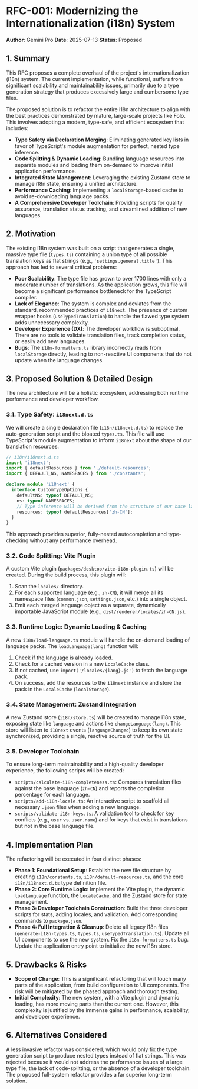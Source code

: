 # RFC-001: Modernizing the Internationalization (i18n) System

**Author**: Gemini Pro
**Date**: 2025-07-13
**Status**: Proposed

## 1. Summary

This RFC proposes a complete overhaul of the project's internationalization (i18n) system. The current implementation, while functional, suffers from significant scalability and maintainability issues, primarily due to a type generation strategy that produces excessively large and cumbersome type files.

The proposed solution is to refactor the entire i18n architecture to align with the best practices demonstrated by mature, large-scale projects like Folo. This involves adopting a modern, type-safe, and efficient ecosystem that includes:

-   **Type Safety via Declaration Merging**: Eliminating generated key lists in favor of TypeScript's module augmentation for perfect, nested type inference.
-   **Code Splitting & Dynamic Loading**: Bundling language resources into separate modules and loading them on-demand to improve initial application performance.
-   **Integrated State Management**: Leveraging the existing Zustand store to manage i18n state, ensuring a unified architecture.
-   **Performance Caching**: Implementing a `localStorage`-based cache to avoid re-downloading language packs.
-   **A Comprehensive Developer Toolchain**: Providing scripts for quality assurance, translation status tracking, and streamlined addition of new languages.

## 2. Motivation

The existing i18n system was built on a script that generates a single, massive type file (`types.ts`) containing a union type of all possible translation keys as flat strings (e.g., `'settings.general.title'`). This approach has led to several critical problems:

-   **Poor Scalability**: The type file has grown to over 1700 lines with only a moderate number of translations. As the application grows, this file will become a significant performance bottleneck for the TypeScript compiler.
-   **Lack of Elegance**: The system is complex and deviates from the standard, recommended practices of `i18next`. The presence of custom wrapper hooks (`useTypedTranslation`) to handle the flawed type system adds unnecessary complexity.
-   **Developer Experience (DX)**: The developer workflow is suboptimal. There are no tools to validate translation files, track completion status, or easily add new languages.
-   **Bugs**: The `i18n-formatters.ts` library incorrectly reads from `localStorage` directly, leading to non-reactive UI components that do not update when the language changes.

## 3. Proposed Solution & Detailed Design

The new architecture will be a holistic ecosystem, addressing both runtime performance and developer workflow.

### 3.1. Type Safety: `i18next.d.ts`

We will create a single declaration file (`i18n/i18next.d.ts`) to replace the auto-generation script and the bloated `types.ts`. This file will use TypeScript's module augmentation to inform `i18next` about the shape of our translation resources.

```typescript
// i18n/i18next.d.ts
import 'i18next';
import { defaultResources } from './default-resources';
import { DEFAULT_NS, NAMESPACES } from './constants';

declare module 'i18next' {
  interface CustomTypeOptions {
    defaultNS: typeof DEFAULT_NS;
    ns: typeof NAMESPACES;
    // Type inference will be derived from the structure of our base language resources.
    resources: typeof defaultResources['zh-CN'];
  }
}
```

This approach provides superior, fully-nested autocompletion and type-checking without any performance overhead.

### 3.2. Code Splitting: Vite Plugin

A custom Vite plugin (`packages/desktop/vite-i18n-plugin.ts`) will be created. During the build process, this plugin will:
1.  Scan the `locales/` directory.
2.  For each supported language (e.g., `zh-CN`), it will merge all its namespace files (`common.json`, `settings.json`, etc.) into a single object.
3.  Emit each merged language object as a separate, dynamically importable JavaScript module (e.g., `dist/renderer/locales/zh-CN.js`).

### 3.3. Runtime Logic: Dynamic Loading & Caching

A new `i18n/load-language.ts` module will handle the on-demand loading of language packs. The `loadLanguage(lang)` function will:
1.  Check if the language is already loaded.
2.  Check for a cached version in a new `LocaleCache` class.
3.  If not cached, use `import('/locales/{lang}.js')` to fetch the language pack.
4.  On success, add the resources to the `i18next` instance and store the pack in the `LocaleCache` (`localStorage`).

### 3.4. State Management: Zustand Integration

A new Zustand store (`i18n/store.ts`) will be created to manage i18n state, exposing state like `language` and actions like `changeLanguage(lang)`. This store will listen to `i18next` events (`languageChanged`) to keep its own state synchronized, providing a single, reactive source of truth for the UI.

### 3.5. Developer Toolchain

To ensure long-term maintainability and a high-quality developer experience, the following scripts will be created:
-   `scripts/calculate-i18n-completeness.ts`: Compares translation files against the base language (`zh-CN`) and reports the completion percentage for each language.
-   `scripts/add-i18n-locale.ts`: An interactive script to scaffold all necessary `.json` files when adding a new language.
-   `scripts/validate-i18n-keys.ts`: A validation tool to check for key conflicts (e.g., `user` vs. `user.name`) and for keys that exist in translations but not in the base language file.

## 4. Implementation Plan

The refactoring will be executed in four distinct phases:

-   **Phase 1: Foundational Setup**: Establish the new file structure by creating `i18n/constants.ts`, `i18n/default-resources.ts`, and the core `i18n/i18next.d.ts` type definition file.
-   **Phase 2: Core Runtime Logic**: Implement the Vite plugin, the dynamic `loadLanguage` function, the `LocaleCache`, and the Zustand store for state management.
-   **Phase 3: Developer Toolchain Construction**: Build the three developer scripts for stats, adding locales, and validation. Add corresponding commands to `package.json`.
-   **Phase 4: Full Integration & Cleanup**: Delete all legacy i18n files (`generate-i18n-types.ts`, `types.ts`, `useTypedTranslation.ts`). Update all UI components to use the new system. Fix the `i18n-formatters.ts` bug. Update the application entry point to initialize the new i18n store.

## 5. Drawbacks & Risks

-   **Scope of Change**: This is a significant refactoring that will touch many parts of the application, from build configuration to UI components. The risk will be mitigated by the phased approach and thorough testing.
-   **Initial Complexity**: The new system, with a Vite plugin and dynamic loading, has more moving parts than the current one. However, this complexity is justified by the immense gains in performance, scalability, and developer experience.

## 6. Alternatives Considered

A less invasive refactor was considered, which would only fix the type generation script to produce nested types instead of flat strings. This was rejected because it would not address the performance issues of a large type file, the lack of code-splitting, or the absence of a developer toolchain. The proposed full-system refactor provides a far superior long-term solution.
